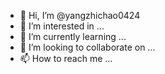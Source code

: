 - 👋 Hi, I’m @yangzhichao0424
- 👀 I’m interested in ...
- 🌱 I’m currently learning ...
- 💞️ I’m looking to collaborate on ...
- 📫 How to reach me ...

<!---
yangzhichao0424/yangzhichao0424 is a ✨ special ✨ repository because its `README.md` (this file) appears on your GitHub profile.
You can click the Preview link to take a look at your chan

你好我是个努力的小鸟，
我想要更好的巩固我的java，hadoop，我的方向是hadoop的开发架构，
我很想参加一些项目，为了我以后可以更好的找工作，赚钱。
如果你想和我交流可以发邮件：1225400879 @qq.com
